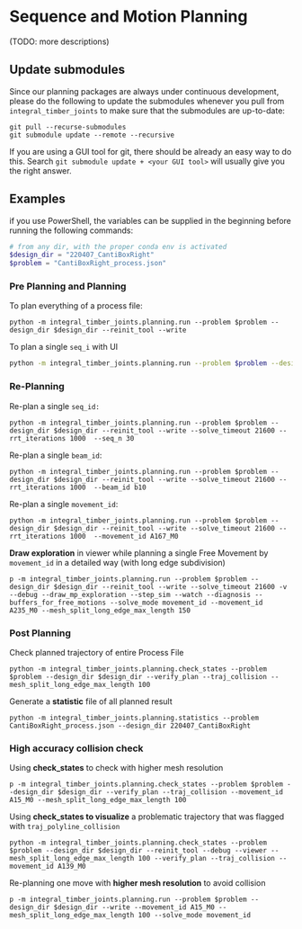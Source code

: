 # Sequence and Motion Planning

<!-- We use `compas_fab_pychoreo` for motion planning and environment management. -->
(TODO: more descriptions)

## Update submodules

Since our planning packages are always under continuous development, please do the following to update the submodules whenever you pull from `integral_timber_joints` to make sure that the submodules are up-to-date:

```
git pull --recurse-submodules
git submodule update --remote --recursive
```

If you are using a GUI tool for git, there should be already an easy way to do this. 
Search `git submodule update + <your GUI tool>` will usually give you the right answer.

## Examples

if you use PowerShell, the variables can be supplied in the beginning before running the following commands:

```powershell
# from any dir, with the proper conda env is activated
$design_dir = "220407_CantiBoxRight"
$problem = "CantiBoxRight_process.json"
```



### Pre Planning and Planning

To plan everything of a process file:

```
python -m integral_timber_joints.planning.run --problem $problem --design_dir $design_dir --reinit_tool --write
```

To plan a single `seq_i` with UI

```bash
python -m integral_timber_joints.planning.run --problem $problem --design_dir $design_dir --reinit_tool --write --solve_timeout 21600 --rrt_iterations 1000  --seq_n 30
```

### Re-Planning

Re-plan a single `seq_id:`

```
python -m integral_timber_joints.planning.run --problem $problem --design_dir $design_dir --reinit_tool --write --solve_timeout 21600 --rrt_iterations 1000  --seq_n 30
```

Re-plan a single `beam_id`:

```
python -m integral_timber_joints.planning.run --problem $problem --design_dir $design_dir --reinit_tool --write --solve_timeout 21600 --rrt_iterations 1000  --beam_id b10
```

Re-plan a single `movement_id`:

```
python -m integral_timber_joints.planning.run --problem $problem --design_dir $design_dir --reinit_tool --write --solve_timeout 21600 --rrt_iterations 1000  --movement_id A167_M0
```

**Draw exploration** in viewer while planning a single Free Movement by `movement_id` in a detailed way (with long edge subdivision)

```
p -m integral_timber_joints.planning.run --problem $problem --design_dir $design_dir --reinit_tool --write --solve_timeout 21600 -v --debug --draw_mp_exploration --step_sim --watch --diagnosis --buffers_for_free_motions --solve_mode movement_id --movement_id A235_M0 --mesh_split_long_edge_max_length 150 
```

### Post Planning 

Check planned trajectory of entire Process File 

```
python -m integral_timber_joints.planning.check_states --problem $problem --design_dir $design_dir --verify_plan --traj_collision --mesh_split_long_edge_max_length 100
```

Generate a **statistic** file of all planned result

```
python -m integral_timber_joints.planning.statistics --problem CantiBoxRight_process.json --design_dir 220407_CantiBoxRight
```



### **High accuracy collision check**

Using **check_states** to check with higher mesh resolution

```
p -m integral_timber_joints.planning.check_states --problem $problem --design_dir $design_dir --verify_plan --traj_collision --movement_id A15_M0 --mesh_split_long_edge_max_length 100
```

Using **check_states  to visualize** a problematic trajectory that was flagged with `traj_polyline_collision`

```
python -m integral_timber_joints.planning.check_states --problem $problem --design_dir $design_dir --reinit_tool --debug --viewer --mesh_split_long_edge_max_length 100 --verify_plan --traj_collision --movement_id A139_M0
```

Re-planning one move with **higher mesh resolution** to avoid collision

```
p -m integral_timber_joints.planning.run --problem $problem --design_dir $design_dir --write --movement_id A15_M0 --mesh_split_long_edge_max_length 100 --solve_mode movement_id
```

